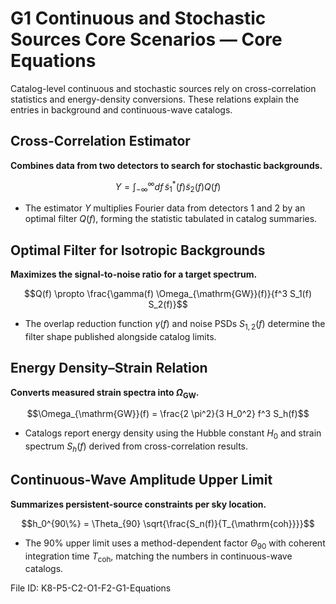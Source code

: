 # G1 Continuous and Stochastic Sources Core Scenarios — Core Equations

Catalog-level continuous and stochastic sources rely on cross-correlation statistics and energy-density conversions. These relations explain the entries in background and continuous-wave catalogs.

## Cross-Correlation Estimator
**Combines data from two detectors to search for stochastic backgrounds.**

$$Y = \int_{-\infty}^{\infty} df \, \tilde{s}_1^{*}(f) \tilde{s}_2(f) Q(f)$$

- The estimator $Y$ multiplies Fourier data from detectors 1 and 2 by an optimal filter $Q(f)$, forming the statistic tabulated in catalog summaries.

## Optimal Filter for Isotropic Backgrounds
**Maximizes the signal-to-noise ratio for a target spectrum.**

$$Q(f) \propto \frac{\gamma(f) \Omega_{\mathrm{GW}}(f)}{f^3 S_1(f) S_2(f)}$$

- The overlap reduction function $\gamma(f)$ and noise PSDs $S_{1,2}(f)$ determine the filter shape published alongside catalog limits.

## Energy Density–Strain Relation
**Converts measured strain spectra into $\Omega_{\mathrm{GW}}$.**

$$\Omega_{\mathrm{GW}}(f) = \frac{2 \pi^2}{3 H_0^2} f^3 S_h(f)$$

- Catalogs report energy density using the Hubble constant $H_0$ and strain spectrum $S_h(f)$ derived from cross-correlation results.

## Continuous-Wave Amplitude Upper Limit
**Summarizes persistent-source constraints per sky location.**

$$h_0^{90\%} = \Theta_{90} \sqrt{\frac{S_n(f)}{T_{\mathrm{coh}}}}$$

- The 90% upper limit uses a method-dependent factor $\Theta_{90}$ with coherent integration time $T_{\mathrm{coh}}$, matching the numbers in continuous-wave catalogs.

File ID: K8-P5-C2-O1-F2-G1-Equations
